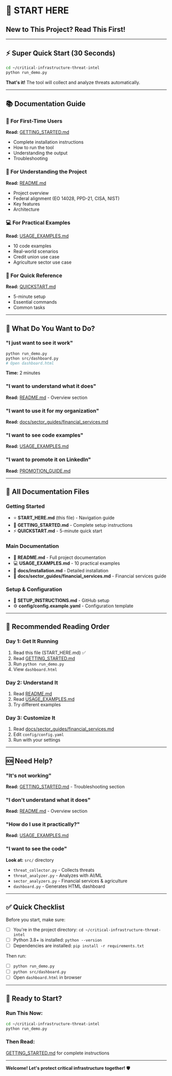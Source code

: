 # 👋 START HERE

## New to This Project? Read This First!

---

## ⚡ **Super Quick Start (30 Seconds)**

```bash
cd ~/critical-infrastructure-threat-intel
python run_demo.py
```

**That's it!** The tool will collect and analyze threats automatically.

---

## 📚 **Documentation Guide**

### **🚀 For First-Time Users**
**Read:** [GETTING_STARTED.md](GETTING_STARTED.md)
- Complete installation instructions
- How to run the tool
- Understanding the output
- Troubleshooting

### **📖 For Understanding the Project**
**Read:** [README.md](README.md)
- Project overview
- Federal alignment (EO 14028, PPD-21, CISA, NIST)
- Key features
- Architecture

### **💻 For Practical Examples**
**Read:** [USAGE_EXAMPLES.md](USAGE_EXAMPLES.md)
- 10 code examples
- Real-world scenarios
- Credit union use case
- Agriculture sector use case

### **🎯 For Quick Reference**
**Read:** [QUICKSTART.md](QUICKSTART.md)
- 5-minute setup
- Essential commands
- Common tasks

---

## 🎯 **What Do You Want to Do?**

### **"I just want to see it work"**
```bash
python run_demo.py
python src/dashboard.py
# Open dashboard.html
```
**Time:** 2 minutes

### **"I want to understand what it does"**
**Read:** [README.md](README.md) - Overview section

### **"I want to use it for my organization"**
**Read:** [docs/sector_guides/financial_services.md](docs/sector_guides/financial_services.md)

### **"I want to see code examples"**
**Read:** [USAGE_EXAMPLES.md](USAGE_EXAMPLES.md)

### **"I want to promote it on LinkedIn"**
**Read:** [PROMOTION_GUIDE.md](PROMOTION_GUIDE.md)


---

## 📁 **All Documentation Files**

### **Getting Started**
- ⭐ **START_HERE.md** (this file) - Navigation guide
- 🚀 **GETTING_STARTED.md** - Complete setup instructions
- ⚡ **QUICKSTART.md** - 5-minute quick start

### **Main Documentation**
- 📖 **README.md** - Full project documentation
- 💻 **USAGE_EXAMPLES.md** - 10 practical examples
- 🔧 **docs/installation.md** - Detailed installation
- 🏦 **docs/sector_guides/financial_services.md** - Financial services guide


### **Setup & Configuration**
- 🔧 **SETUP_INSTRUCTIONS.md** - GitHub setup
- ⚙️ **config/config.example.yaml** - Configuration template

---

## 🎯 **Recommended Reading Order**

### **Day 1: Get It Running**
1. Read this file (START_HERE.md) ✅
2. Read [GETTING_STARTED.md](GETTING_STARTED.md)
3. Run `python run_demo.py`
4. View `dashboard.html`

### **Day 2: Understand It**
1. Read [README.md](README.md)
2. Read [USAGE_EXAMPLES.md](USAGE_EXAMPLES.md)
3. Try different examples

### **Day 3: Customize It**
1. Read [docs/sector_guides/financial_services.md](docs/sector_guides/financial_services.md)
2. Edit `config/config.yaml`
3. Run with your settings


---

## 🆘 **Need Help?**

### **"It's not working"**
**Read:** [GETTING_STARTED.md](GETTING_STARTED.md) - Troubleshooting section

### **"I don't understand what it does"**
**Read:** [README.md](README.md) - Overview section

### **"How do I use it practically?"**
**Read:** [USAGE_EXAMPLES.md](USAGE_EXAMPLES.md)

### **"I want to see the code"**
**Look at:** `src/` directory
- `threat_collector.py` - Collects threats
- `threat_analyzer.py` - Analyzes with AI/ML
- `sector_analyzers.py` - Financial services & agriculture
- `dashboard.py` - Generates HTML dashboard

---

## ✅ **Quick Checklist**

Before you start, make sure:
- [ ] You're in the project directory: `cd ~/critical-infrastructure-threat-intel`
- [ ] Python 3.8+ is installed: `python --version`
- [ ] Dependencies are installed: `pip install -r requirements.txt`

Then run:
- [ ] `python run_demo.py`
- [ ] `python src/dashboard.py`
- [ ] Open `dashboard.html` in browser

---

## 🎉 **Ready to Start?**

### **Run This Now:**
```bash
cd ~/critical-infrastructure-threat-intel
python run_demo.py
```

### **Then Read:**
[GETTING_STARTED.md](GETTING_STARTED.md) for complete instructions

---

**Welcome! Let's protect critical infrastructure together!** 🛡️

